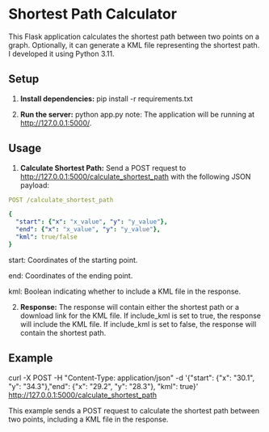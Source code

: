 # Shortest Path Calculator

This Flask application calculates the shortest path between two points on a graph.
Optionally, it can generate a KML file representing the shortest path.
I developed it using Python 3.11.

## Setup

1. **Install dependencies:**
   pip install -r requirements.txt

2. **Run the server:**
   python app.py
   note: The application will be running at http://127.0.0.1:5000/.


## Usage

1. **Calculate Shortest Path:**
   Send a POST request to http://127.0.0.1:5000/calculate_shortest_path with the following JSON payload:
```yaml
POST /calculate_shortest_path

{
  "start": {"x": "x_value", "y": "y_value"},
  "end": {"x": "x_value", "y": "y_value"},
  "kml": true/false
}
```

   start: Coordinates of the starting point.
   
   end: Coordinates of the ending point.
   
   kml: Boolean indicating whether to include a KML file in the response.

2. **Response:**
   The response will contain either the shortest path or a download link for the KML file.
   If include_kml is set to true, the response will include the KML file.
   If include_kml is set to false, the response will contain the shortest path.


## Example

curl -X POST -H "Content-Type: application/json" -d '{"start": {"x": "30.1", "y": "34.3"},"end": {"x": "29.2", "y": "28.3"}, "kml": true}' http://127.0.0.1:5000/calculate_shortest_path

This example sends a POST request to calculate the shortest path between two points, including a KML file in the response.




